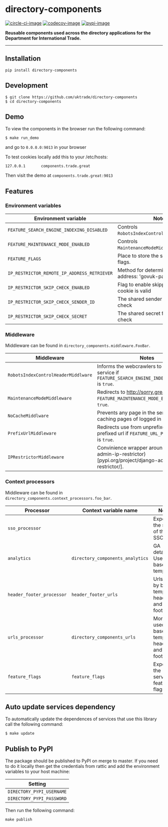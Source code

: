 # directory-components

[![circle-ci-image]][circle-ci]
[![codecov-image]][codecov]
[![pypi-image]][pypi]

**Reusable components used across the directory applications for the Department for International Trade.**

---

## Installation

```shell
pip install directory-components
```

## Development

    $ git clone https://github.com/uktrade/directory-components
    $ cd directory-components


## Demo

To view the components in the browser run the following command:

    $ make run_demo

and go to `0.0.0.0:9013` in your browser

To test cookies locally add this to your /etc/hosts:

```
127.0.0.1       components.trade.great
```

Then visit the demo at `components.trade.great:9013`

## Features

### Environment variables

| Environment variable | Notes |
|-------------------------------------------- |-----------------------------------------------|
| `FEATURE_SEARCH_ENGINE_INDEXING_DISABLED`   | Controls `RobotsIndexControlHeaderMiddlware`. |
| `FEATURE_MAINTENANCE_MODE_ENABLED`          | Controls `MaintenanceModeMiddleware`.         |
| `FEATURE_FLAGS`                             | Place to store the service's feature flags.   |
| `IP_RESTRICTOR_REMOTE_IP_ADDRESS_RETRIEVER` | Method for determining client IP address: 'govuk-paas' or 'ipware'
| `IP_RESTRICTOR_SKIP_CHECK_ENABLED`          | Flag to enable skipping IP check if cookie is valid |
| `IP_RESTRICTOR_SKIP_CHECK_SENDER_ID`        | The shared sender id for skipping IP check     |
| `IP_RESTRICTOR_SKIP_CHECK_SECRET`           | The shared secret for skipping IP check        |


### Middleware

Middleware can be found in `directory_components.middleware.FooBar`.

| Middleware | Notes |
|------------|-------|
| `RobotsIndexControlHeaderMiddlware` | Informs the webcrawlers to not index the service if `FEATURE_SEARCH_ENGINE_INDEXING_DISABLED` is `true`. |
| `MaintenanceModeMiddleware`         | Redirects to http://sorry.great.gov.uk if `FEATURE_MAINTENANCE_MODE_ENABLED` is `true`.|
| `NoCacheMiddlware`                  | Prevents any page in the service from caching pages of logged in users. |
| `PrefixUrlMiddleware`               | Redirects use from unprefixed url to prefixed url if `FEATURE_URL_PREFIX_ENABLED` is `true`. |
| `IPRestrictorMiddleware`            | Convinience wrapper around (django-admin-ip-restrictor)[pypi.org/project/django-admin-ip-restrictor/]. |


### Context processors

Middleware can be found in `directory_components.context_processors.foo_bar`.

| Processor | Context variable name | Notes |
|-----------|-----------------------|-------|
| `sso_processor` | | Exposes the state of the SSO user. |
| `analytics` | `directory_components_analytics` | GA details. Used by base template. |
| `header_footer_processor` | `header_footer_urls` | Urls used by base template's header and footer. |
| `urls_processor` | `directory_components_urls` | More urls used by base template's header and footer. |
| `feature_flags` | `feature_flags` | Exposes the service's feature flags. |

## Auto update services dependency

To automatically update the dependences of services that use this library call the following command:

    $ make update

## Publish to PyPI

The package should be published to PyPI on merge to master. If you need to do it locally then get the credentials from rattic and add the environment variables to your host machine:

| Setting                      |
| ----------------------------- |
| `DIRECTORY_PYPI_USERNAME`     |
| `DIRECTORY_PYPI_PASSWORD`     |


Then run the following command:

    make publish


[code-climate-image]: https://codeclimate.com/github/uktrade/directory-components/badges/issue_count.svg
[code-climate]: https://codeclimate.com/github/uktrade/directory-components

[circle-ci-image]: https://circleci.com/gh/uktrade/directory-components/tree/master.svg?style=svg
[circle-ci]: https://circleci.com/gh/uktrade/directory-components/tree/master

[codecov-image]: https://codecov.io/gh/uktrade/directory-components/branch/master/graph/badge.svg
[codecov]: https://codecov.io/gh/uktrade/directory-components

[pypi-image]: https://badge.fury.io/py/directory-components.svg
[pypi]: https://badge.fury.io/py/directory-components
